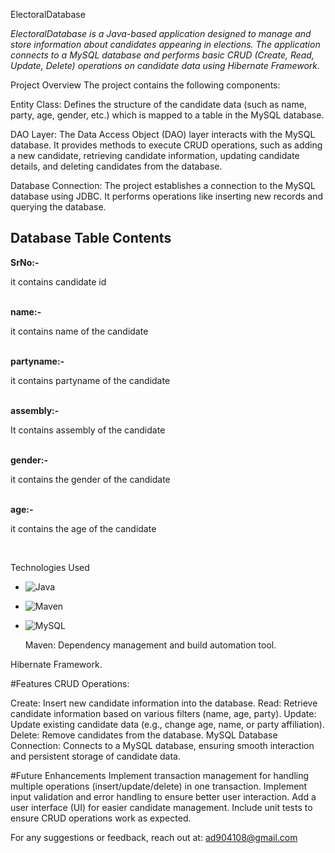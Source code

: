 ElectoralDatabase

*ElectoralDatabase is a Java-based application designed to manage and store information about candidates appearing in elections. The application connects to a MySQL database and performs basic CRUD (Create, Read, Update, Delete) operations on candidate data using Hibernate Framework.*

Project Overview
The project contains the following components:

Entity Class: Defines the structure of the candidate data (such as name, party, age, gender, etc.) which is mapped to a table in the MySQL database.

DAO Layer: The Data Access Object (DAO) layer interacts with the MySQL database. It provides methods to execute CRUD operations, such as adding a new candidate, retrieving candidate information, updating candidate details, and deleting candidates from the database.

Database Connection: The project establishes a connection to the MySQL database using JDBC. It performs operations like inserting new records and querying the database.

## Database Table Contents
<b>SrNo:-</b> <p>it contains candidate id</p><br>
<b>name:-</b><p> it contains name of the candidate</p><br>
<b>partyname:-</b><p> it contains partyname of the candidate</p><br>
<b>assembly:- </b><p>It contains assembly of the candidate</p><br>
<b>gender:-</b><p> it contains the gender of the candidate </p><br>
<b>age:-</b><p> it contains the age of the candidate </p><br>

Technologies Used
- ![Java](https://img.shields.io/badge/Java-ED8B00?style=for-the-badge&logo=java&logoColor=white)
- ![Maven](https://img.shields.io/badge/Maven-C71A36?style=for-the-badge&logo=apache-maven&logoColor=white)
- ![MySQL](https://img.shields.io/badge/MySQL-00758F?style=for-the-badge&logo=mysql&logoColor=white)

  Maven: Dependency management and build automation tool.
  
Hibernate Framework.


#Features
CRUD Operations:

Create: Insert new candidate information into the database.
Read: Retrieve candidate information based on various filters (name, age, party).
Update: Update existing candidate data (e.g., change age, name, or party affiliation).
Delete: Remove candidates from the database.
MySQL Database Connection: Connects to a MySQL database, ensuring smooth interaction and persistent storage of candidate data.



#Future Enhancements
Implement transaction management for handling multiple operations (insert/update/delete) in one transaction.
Implement input validation and error handling to ensure better user interaction.
Add a user interface (UI) for easier candidate management.
Include unit tests to ensure CRUD operations work as expected.

For any suggestions or feedback, reach out at: ad904108@gmail.com
